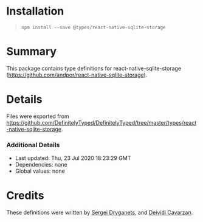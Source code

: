 # Installation
> `npm install --save @types/react-native-sqlite-storage`

# Summary
This package contains type definitions for react-native-sqlite-storage (https://github.com/andpor/react-native-sqlite-storage).

# Details
Files were exported from https://github.com/DefinitelyTyped/DefinitelyTyped/tree/master/types/react-native-sqlite-storage.

### Additional Details
 * Last updated: Thu, 23 Jul 2020 18:23:29 GMT
 * Dependencies: none
 * Global values: none

# Credits
These definitions were written by [Sergei Dryganets](https://github.com/dryganets), and [Deividi Cavarzan](https://github.com/cavarzan).
